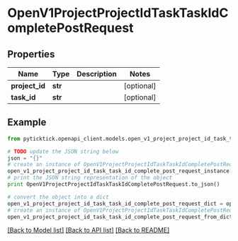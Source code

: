 # OpenV1ProjectProjectIdTaskTaskIdCompletePostRequest


## Properties
Name | Type | Description | Notes
------------ | ------------- | ------------- | -------------
**project_id** | **str** |  | [optional] 
**task_id** | **str** |  | [optional] 

## Example

```python
from pyticktick.openapi_client.models.open_v1_project_project_id_task_task_id_complete_post_request import OpenV1ProjectProjectIdTaskTaskIdCompletePostRequest

# TODO update the JSON string below
json = "{}"
# create an instance of OpenV1ProjectProjectIdTaskTaskIdCompletePostRequest from a JSON string
open_v1_project_project_id_task_task_id_complete_post_request_instance = OpenV1ProjectProjectIdTaskTaskIdCompletePostRequest.from_json(json)
# print the JSON string representation of the object
print OpenV1ProjectProjectIdTaskTaskIdCompletePostRequest.to_json()

# convert the object into a dict
open_v1_project_project_id_task_task_id_complete_post_request_dict = open_v1_project_project_id_task_task_id_complete_post_request_instance.to_dict()
# create an instance of OpenV1ProjectProjectIdTaskTaskIdCompletePostRequest from a dict
open_v1_project_project_id_task_task_id_complete_post_request_from_dict = OpenV1ProjectProjectIdTaskTaskIdCompletePostRequest.from_dict(open_v1_project_project_id_task_task_id_complete_post_request_dict)
```
[[Back to Model list]](../README.md#documentation-for-models) [[Back to API list]](../README.md#documentation-for-api-endpoints) [[Back to README]](../README.md)


